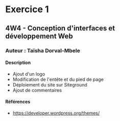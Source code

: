 # Exercice 1
## 4W4 - Conception d'interfaces et développement Web
### Auteur : Taïsha Dorval-Mbele
#### Description
- Ajout d'un logo
- Modification de l'entête et du pied de page
- Déploiement du site sur Siteground
- Ajout de commentaires

#### Références
- https://developer.wordpress.org/themes/